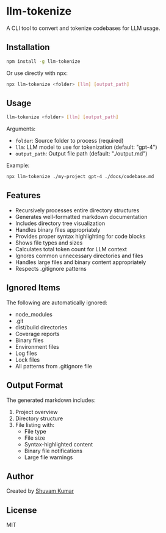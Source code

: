# llm-tokenize

A CLI tool to convert and tokenize codebases for LLM usage.

## Installation

```bash
npm install -g llm-tokenize
```

Or use directly with npx:

```bash
npx llm-tokenize <folder> [llm] [output_path]
```

## Usage

```bash
llm-tokenize <folder> [llm] [output_path]
```

Arguments:
- `folder`: Source folder to process (required)
- `llm`: LLM model to use for tokenization (default: "gpt-4")
- `output_path`: Output file path (default: "./output.md")

Example:
```bash
npx llm-tokenize ./my-project gpt-4 ./docs/codebase.md
```

## Features

- Recursively processes entire directory structures
- Generates well-formatted markdown documentation
- Includes directory tree visualization
- Handles binary files appropriately
- Provides proper syntax highlighting for code blocks
- Shows file types and sizes
- Calculates total token count for LLM context
- Ignores common unnecessary directories and files
- Handles large files and binary content appropriately
- Respects .gitignore patterns

## Ignored Items

The following are automatically ignored:
- node_modules
- .git
- dist/build directories
- Coverage reports
- Binary files
- Environment files
- Log files
- Lock files
- All patterns from .gitignore file

## Output Format

The generated markdown includes:
1. Project overview
2. Directory structure
3. File listing with:
   - File type
   - File size
   - Syntax-highlighted content
   - Binary file notifications
   - Large file warnings

## Author

Created by [Shuvam Kumar](https://github.com/shuvamk)

## License

MIT
